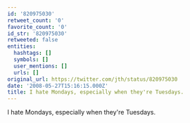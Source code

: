 ```yaml
---
id: '820975030'
retweet_count: '0'
favorite_count: '0'
id_str: '820975030'
retweeted: false
entities:
  hashtags: []
  symbols: []
  user_mentions: []
  urls: []
original_url: https://twitter.com/jth/status/820975030
date: '2008-05-27T15:16:15.000Z'
title: I hate Mondays, especially when they're Tuesdays.
---
```


I hate Mondays, especially when they're Tuesdays.